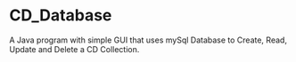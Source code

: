# CD_Database
A Java program with simple GUI that uses mySql Database to Create, Read, Update and Delete a CD Collection.
